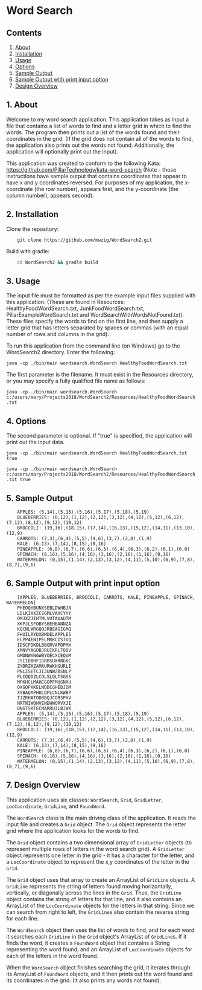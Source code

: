 # Word Search

## Contents
1.  [About](#1-about)
2.  [Installation](#2-installation)
3.  [Usage](#3-usage)
4.  [Options](#4-options)
5.  [Sample Output](#5-sample-output)
6.  [Sample Output with print input option](#6-sample-output-with-print-input-option)
7.  [Design Overview](#7-design-overview)

## 1. About
Welcome to my word search application.  This application takes as input a file that contains a list of words to find and a letter grid in which to find the words. The program then prints out a list of the words found and their coordinates in the grid.  (If the grid does not contain all of the words to find, the application also prints out the words not found.  Additionally, the application will optionally print out the input).

This application was created to conform to the following Kata: 
https://github.com/PillarTechnology/kata-word-search
(Note - those instructions have sample output that contains coordinates that appear to have
x and y coordinates reversed.  For purposes of my application, the x-coordinate (the row number), appears first, and the y-coordinate (the column number), appears second). 

## 2. Installation
Clone the repository:
```
    git clone https://github.com/mwzig/WordSearch2.git
```
Build with gradle:
```bash
    cd WordSearch2 && gradle build
```

## 3.  Usage
The input file must be formatted as per the example input files supplied with this application.
(These are found in Resources:  HealthyFoodWordSearch.txt, JunkFoodWordSearch.txt, PillarExampleWordSearch.txt and WordSearchWithWordsNotFound.txt).
These files specify the words to find on the first line, and then supply a letter grid that has letters separated by spaces or commas (with an equal number of rows and columns in the grid).

To run this application from the command line (on Windows) go to the WordSearch2 directory.  Enter the following:

`
java -cp ./bin/main wordsearch.WordSearch HealthyFoodWordSearch.txt 
`

The first parameter is the filename.  It must exist in the Resources directory, or you may specify a fully qualified file name as follows:

`
java -cp ./bin/main wordsearch.WordSearch c:/users/mary/Projects2018/WordSearch2/Resources/HealthyFoodWordSearch.txt
`

## 4.  Options
The second parameter is optional. If "true" is specified, the application will print out the input data.

`
java -cp ./bin/main wordsearch.WordSearch HealthyFoodWordSearch.txt true
`

`
java -cp ./bin/main wordsearch.WordSearch c:/users/mary/Projects2018/WordSearch2/Resources/HealthyFoodWordSearch.txt true
`

## 5. Sample Output

```
    APPLES: (5,14),(5,15),(5,16),(5,17),(5,18),(5,19)
    BLUEBERRIES: (0,12),(1,12),(2,12),(3,12),(4,12),(5,12),(6,12),(7,12),(8,12),(9,12),(10,12)
    BROCCOLI: (19,16),(18,15),(17,14),(16,13),(15,12),(14,11),(13,10),(12,9)
    CARROTS: (7,3),(6,4),(5,5),(4,6),(3,7),(2,8),(1,9)
    KALE: (6,13),(7,14),(8,15),(9,16)
    PINEAPPLE: (6,8),(6,7),(6,6),(6,5),(6,4),(6,3),(6,2),(6,1),(6,0)
    SPINACH: (6,16),(5,16),(4,16),(3,16),(2,16),(1,16),(0,16)
    WATERMELON: (0,15),(1,14),(2,13),(3,12),(4,11),(5,10),(6,9),(7,8),(8,7),(9,6)
```


## 6. Sample Output with print input option

```
    [APPLES, BLUEBERRIES, BROCCOLI, CARROTS, KALE, PINEAPPLE, SPINACH, WATERMELON]
    PHEOQYBUNXSEBLDWHBJN
    LDLKIXXZCSGMLVAXCYYY
    OMJXZJIHTMLVUTAVAUTM
    XKPJLSFOBYSBEHBANNZA
    KQCNLWRGQQJRBEAGIGMQ
    FHUILRYDXBMDELAPPLES
    ELPPAENIPELMRKCISTVQ
    IDSCFDKDLBBGRVAPDPMX
    XMNVYAGOBJRUIKRLTQQV
    GMDNWYNGWBYOECXCEQUM
    JSCIDBHFIGRBSUXRNGKC
    ZYDRZAZAMAURWKHGURLI
    PNLZSETCJIJUNWZBSNLP
    PLCQQDZLCOLSLQLTSGSS
    MFKHCLMAHCGOPFMUGNXU
    OXGOFKKELWDDCGHEDJDM
    XYBAQXPHOLQPLCNLKWBP
    TJZRHATODBBQJCORSPHV
    NRTNIWOHVENDHWORVXJI
    DNGTSKTECMARRUJLBJWX
    APPLES: (5,14),(5,15),(5,16),(5,17),(5,18),(5,19)
    BLUEBERRIES: (0,12),(1,12),(2,12),(3,12),(4,12),(5,12),(6,12),(7,12),(8,12),(9,12),(10,12)
    BROCCOLI: (19,16),(18,15),(17,14),(16,13),(15,12),(14,11),(13,10),(12,9)
    CARROTS: (7,3),(6,4),(5,5),(4,6),(3,7),(2,8),(1,9)
    KALE: (6,13),(7,14),(8,15),(9,16)
    PINEAPPLE: (6,8),(6,7),(6,6),(6,5),(6,4),(6,3),(6,2),(6,1),(6,0)
    SPINACH: (6,16),(5,16),(4,16),(3,16),(2,16),(1,16),(0,16)
    WATERMELON: (0,15),(1,14),(2,13),(3,12),(4,11),(5,10),(6,9),(7,8),(8,7),(9,6)
```

## 7. Design Overview

This application uses six classes:
`WordSearch`, `Grid`, `GridLetter`, `LocCoordinate`, `GridLine`, and `FoundWord`.

The `WordSearch` class is the main driving class of the application.  It reads the input file and creates a `Grid` object.  The `Grid` object represents the letter grid where the application looks for the words to find.
  
The `Grid` object contains a two dimensional array of `GridLetter` objects (to represent multiple rows of letters in the word search grid).  A `GridLetter` object represents one letter in the grid - it has a character for the letter, and a `LocCoordinate` object to represent the x,y coordinates of the letter in the `Grid`.

The `Grid` object uses that array to create  an ArrayList of `GridLine` objects.  A `GridLine` represents the string of letters found moving horizontally, vertically, or diagonally across the lines in the `Grid`.  Thus, the `GridLine` object contains the string of letters for that line, and it also contains an ArrayList of the `LocCoordinate` objects for the letters in that string.  Since we can search from right to left, the `GridLine`s also contain the reverse string for each line.

The `WordSearch` object then uses the list of words to find, and for each word it searches each `GridLine` in the `Grid` object's ArrayList of `GridLine`s.  If it finds the word, it creates a `FoundWord` object that contains a String representing the word found, and an ArrayList of `LocCoordinate` objects for each of the letters in the word found.

When the `WordSearch` object finishes searching the grid, it iterates through its ArrayList of `FoundWord` objects, and it then prints out the word found and its coordinates in the grid.  (It also prints any words not found).  

